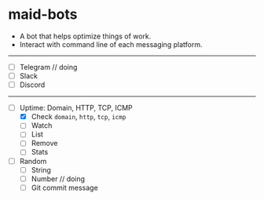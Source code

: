 # maid-bots

- A bot that helps optimize things of work.
- Interact with command line of each messaging platform.

---

- [ ] Telegram // doing
- [ ] Slack
- [ ] Discord

---

- [ ] Uptime: Domain, HTTP, TCP, ICMP
  - [x] Check `domain`, `http`, `tcp`, `icmp`
  - [ ] Watch
  - [ ] List
  - [ ] Remove
  - [ ] Stats
- [ ] Random
  - [ ] String
  - [ ] Number // doing
  - [ ] Git commit message
